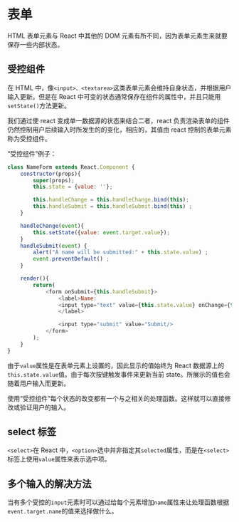 # 表单

HTML 表单元素与 React 中其他的 DOM 元素有所不同，因为表单元素生来就要保存一些内部状态。

## 受控组件

在 HTML 中，像`<input>、<textarea>`这类表单元素会维持自身状态，并根据用户输入更新。但是在 React 中可变的状态通常保存在组件的属性中，并且只能用`setState()`方法更新。

我们通过使 react 变成单一数据源的状态来结合二者，react 负责渲染表单的组件仍然控制用户后续输入时所发生的的变化，相应的，其值由 react 控制的表单元素称为受控组件。

“受控组件”例子：

```js
class NameForm extends React.Component {
    constructor(props){
        super(props);
        this.state = {value: ''};

        this.handleChange = this.handleChange.bind(this);
        this.handleSubmit = this.handleSubmit.bind(this) ;
    }

    handleChange(event){
        this.setState({value: event.target.value});
    }
    handleSubmit(event) {
        alert("A name will be submitted:" + this.state.value) ;
        event.preventDefault() ;
    }

    render(){
        return(
            <form onSubmit={this.handleSubmit}>
                <label>Name:
                <input type="text" value={this.state.value} onChange={this.handleChange}/>
                </label>

                <input type="submit" value="Submit/>
            </form>
        );
    }
}
```

由于`value`属性是在表单元素上设置的，因此显示的值始终为 React 数据源上的`this.state.value`值。由于每次按键触发事件来更新当前 state。所展示的值也会随着用户输入而更新。

使用“受控组件”每个状态的改变都有一个与之相关的处理函数。这样就可以直接修改或验证用户的输入。



## select 标签

`<select>`在 React 中，`<option>`选中并非指定其`selected`属性，而是在`<select>`标签上使用`value`属性来表示选中项。

## 多个输入的解决方法

当有多个受控的`input`元素时可以通过给每个元素增加`name`属性来让处理函数根据`event.target.name`的值来选择做什么。
